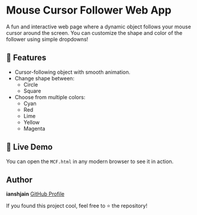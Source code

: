 # Mouse Cursor Follower Web App

A fun and interactive web page where a dynamic object follows your mouse cursor around the screen. You can customize the shape and color of the follower using simple dropdowns!

## 🧩 Features

- Cursor-following object with smooth animation.
- Change shape between:
  - Circle
  - Square
- Choose from multiple colors:
  - Cyan
  - Red
  - Lime
  - Yellow
  - Magenta

## 🚀 Live Demo

You can open the `MCF.html` in any modern browser to see it in action.

##  Author

**ianshjain**  [GitHub Profile](https://github.com/ianshjain)

If you found this project cool, feel free to ⭐ the repository!
